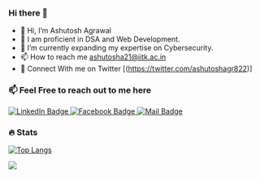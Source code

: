### Hi there 👋
- 👋 Hi, I’m Ashutosh Agrawal
- 👀 I am proficient in DSA and Web Development.
- 🌱 I’m currently expanding my expertise on Cybersecurity.
- 📫 How to reach me ashutosha21@iitk.ac.in
- 🌟 Connect With me on Twitter [(https://twitter.com/ashutoshagr822)]

### 📫 Feel Free to reach out to me here

<div id="badges">
  <a href="https://www.linkedin.com/in/ashuagr/">
    <img src="https://img.shields.io/badge/LinkedIn-blue?style=for-the-badge&logo=linkedin&logoColor=white" alt="LinkedIn Badge"/>
  </a>
  <a href="https://www.facebook.com/priya.gole.399488/">
    <img src="https://img.shields.io/badge/-Twitter-blue?style=for-the-badge&logo=facebook&logoColor=white" alt="Facebook Badge"/>
  </a>
  <a href="ashutoshagrawal822@gmail.com">
    <img src="https://img.shields.io/badge/-mail-red?style=for-the-badge&logo=mail&logoColor=white" alt="Mail Badge"/>
  </a>
</div>

### :fire: Stats  

[![Top Langs](https://github-readme-stats.vercel.app/api/top-langs/?username=Ashu3208&layout=compact&theme=vision-friendly-dark)](https://github.com/anuraghazra/github-readme-stats)

![](https://komarev.com/ghpvc/?username=Ashu3208&color=blueviolet)
<!--
**Ashu3208/Ashu3208** is a ✨ _special_ ✨ repository because its `README.md` (this file) appears on your GitHub profile.

Here are some ideas to get you started:

- 🔭 I’m currently working on ...
- 🌱 I’m currently learning ...
- 👯 I’m looking to collaborate on ...
- 🤔 I’m looking for help with ...
- 💬 Ask me about ...
- 📫 How to reach me: ...
- 😄 Pronouns: ...
- ⚡ Fun fact: ...
-->
